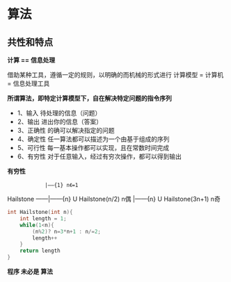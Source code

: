 # 算法

## 共性和特点
**计算 == 信息处理**

借助某种工具，遵循一定的规则，以明确的而机械的形式进行
    计算模型 = 计算机 = 信息处理工具

**所谓算法，即特定计算模型下，自在解决特定问题的指令序列**

* 1、输入 待处理的信息（问题）
* 2、输出 进出你的信息（答案）
* 3、正确性 的确可以解决指定的问题
* 4、确定性 任一算法都可以描述为一个由基于组成的序列
* 5、可行性 每一基本操作都可以实现，且在常数时间完成
* 6、有穷性 对于任意输入，经过有穷次操作，都可以得到输出

**有穷性**

                |——{1} n《=1
  Hailstone   ——|——{n} U Hailstone(n/2) n偶
                |——{n} U Hailstone(3n+1) n奇
```C++
int Hailstone(int n){
    int length = 1;
    while(1<n){
        (n%2)? n=3*n+1 : n/=2;
        length++
    }
    return length
}
```
**程序 未必是 算法**
                